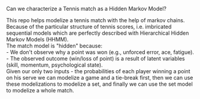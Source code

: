 Can we characterize a Tennis match as a Hidden Markov Model?

This repo helps modelize a tennis match with the help of markov chains. \
Because of the particular structure of tennis scores, i.e. imbricated sequential models which 
are perfectly described with Hierarchical Hidden Markov Models (HHMM). \
The match model is "hidden" because:\
    - We don't observe why a point was won (e.g., unforced error, ace, fatigue).\
    - The observed outcome (win/loss of point) is a result of latent variables (skill, momentum, psychological state).\
Given our only two inputs - the probabilities of each player winning a point on his serve we can modelize a game and a tie-break first, then we can use these modelizations to modelize a set, and finally we can use the set model to modelize a whole match.

